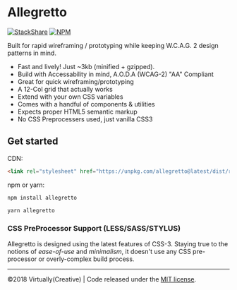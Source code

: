 # Allegretto

[![StackShare](https://img.shields.io/badge/tech-stack-0690fa.svg?style=flat)](https://stackshare.io/virtually-creative/allegretto)
[![NPM](https://nodei.co/npm/allegretto.png?compact=true)](https://npmjs.org/package/allegretto)

Built for rapid wireframing / prototyping while keeping W.C.A.G. 2 design patterns in mind.

- Fast and lively! Just ~3kb (minified + gzipped).
- Build with Accessability in mind, A.O.D.A (WCAG-2) "AA" Compliant
- Great for quick wireframing/prototyping
- A 12-Col grid that actually works
- Extend with your own CSS variables
- Comes with a handful of components & utilities
- Expects proper HTML5 semantic markup
- No CSS Preprocessers used, just vanilla CSS3

## Get started

CDN:

```html
<link rel="stylesheet" href="https://unpkg.com/allegretto@latest/dist/retto.min.css">
```

npm or yarn:

```bash
npm install allegretto
```

```bash
yarn allegretto
```

### CSS PreProcessor Support (LESS/SASS/STYLUS)

Allegretto is designed using the latest features of CSS-3. Staying true to the notions of *ease-of-use* and *minimalism*, it doesn't use any CSS pre-processor or overly-complex build process.

---

&copy;2018 Virtually(Creative) | Code released under the [MIT license](https://raw.githubusercontent.com/VirtuallyCreative/allegretto/master/LICENSE).
